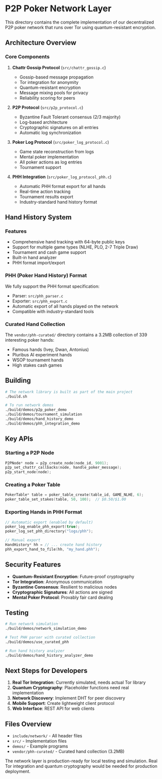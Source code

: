 # P2P Poker Network Layer

This directory contains the complete implementation of our decentralized P2P poker network that runs over Tor using quantum-resistant encryption.

## Architecture Overview

### Core Components

1. **Chattr Gossip Protocol** (`src/chattr_gossip.c`)
   - Gossip-based message propagation
   - Tor integration for anonymity
   - Quantum-resistant encryption
   - Message mixing pools for privacy
   - Reliability scoring for peers

2. **P2P Protocol** (`src/p2p_protocol.c`)
   - Byzantine Fault Tolerant consensus (2/3 majority)
   - Log-based architecture
   - Cryptographic signatures on all entries
   - Automatic log synchronization

3. **Poker Log Protocol** (`src/poker_log_protocol.c`)
   - Game state reconstruction from logs
   - Mental poker implementation
   - All poker actions as log entries
   - Tournament support

4. **PHH Integration** (`src/poker_log_protocol_phh.c`)
   - Automatic PHH format export for all hands
   - Real-time action tracking
   - Tournament results export
   - Industry-standard hand history format

## Hand History System

### Features
- Comprehensive hand tracking with 64-byte public keys
- Support for multiple game types (NLHE, PLO, 2-7 Triple Draw)
- Tournament and cash game support
- Built-in hand analyzer
- PHH format import/export

### PHH (Poker Hand History) Format
We fully support the PHH format specification:
- Parser: `src/phh_parser.c`
- Exporter: `src/phh_export.c`
- Automatic export of all hands played on the network
- Compatible with industry-standard tools

### Curated Hand Collection
The `vendor/phh-curated/` directory contains a 3.2MB collection of 339 interesting poker hands:
- Famous hands (Ivey, Dwan, Antonius)
- Pluribus AI experiment hands
- WSOP tournament hands
- High stakes cash games

## Building

```bash
# The network library is built as part of the main project
./build.sh

# To run network demos
./build/demos/p2p_poker_demo
./build/demos/tournament_simulation
./build/demos/hand_history_demo
./build/demos/phh_integration_demo
```

## Key APIs

### Starting a P2P Node
```c
P2PNode* node = p2p_create_node(node_id, 9001);
p2p_set_chattr_callbacks(node, handle_poker_message);
p2p_start_node(node);
```

### Creating a Poker Table
```c
PokerTable* table = poker_table_create(table_id, GAME_NLHE, 6);
poker_table_set_stakes(table, 50, 100);  // $0.50/$1.00
```

### Exporting Hands in PHH Format
```c
// Automatic export (enabled by default)
poker_log_enable_phh_export(true);
poker_log_set_phh_directory("logs/phh");

// Manual export
HandHistory* hh = // ... create hand history
phh_export_hand_to_file(hh, "my_hand.phh");
```

## Security Features

- **Quantum-Resistant Encryption**: Future-proof cryptography
- **Tor Integration**: Anonymous communication
- **Byzantine Consensus**: Resilient to malicious nodes
- **Cryptographic Signatures**: All actions are signed
- **Mental Poker Protocol**: Provably fair card dealing

## Testing

```bash
# Run network simulation
./build/demos/network_simulation_demo

# Test PHH parser with curated collection
./build/demos/use_curated_phh

# Run hand history analyzer
./build/demos/hand_history_analyzer_demo
```

## Next Steps for Developers

1. **Real Tor Integration**: Currently simulated, needs actual Tor library
2. **Quantum Cryptography**: Placeholder functions need real implementation
3. **Network Discovery**: Implement DHT for peer discovery
4. **Mobile Support**: Create lightweight client protocol
5. **Web Interface**: REST API for web clients

## Files Overview

- `include/network/` - All header files
- `src/` - Implementation files
- `demos/` - Example programs
- `vendor/phh-curated/` - Curated hand collection (3.2MB)

The network layer is production-ready for local testing and simulation. Real Tor integration and quantum cryptography would be needed for production deployment.